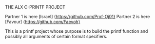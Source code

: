 THE ALX C-PRINTF PROJECT

Partner 1 is here [Israel] {https://github.com/Prof-Oj01}
Partner 2 is here [Favour] {https://github.com/Faevoh}

This is a printf project whose purpose is to build the printf function and possibly all arguments of certain format specifiers.
